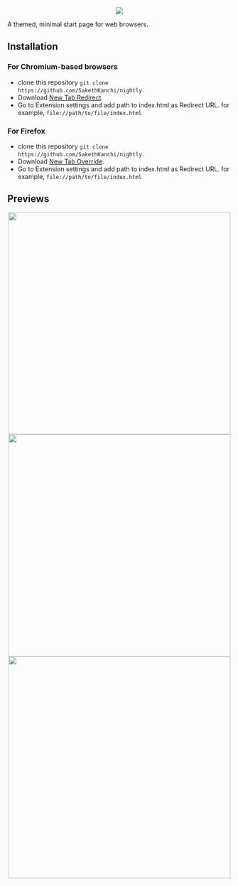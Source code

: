 <p align="center">
<img src="logo.svg" />
</p>

A themed, minimal start page for web browsers.

## Installation

### For Chromium-based browsers
- clone this repository `git clone https://github.com/SakethKanchi/nightly`.
- Download [New Tab Redirect](https://chrome.google.com/webstore/detail/new-tab-redirect/icpgjfneehieebagbmdbhnlpiopdcmna).
- Go to Extension settings and add path to index.html as Redirect URL. for example, `file://path/to/file/index.html`

### For Firefox
- clone this repository `git clone https://github.com/SakethKanchi/nightly`.
- Download [New Tab Override](https://addons.mozilla.org/en-US/firefox/addon/new-tab-override/).
- Go to Extension settings and add path to index.html as Redirect URL. for example, `file://path/to/file/index.html`

## Previews
<p align="center">
<img src="preview/01.jpg" width=500/>
<img src="preview/02.jpg" width=500/>
<img src="preview/03.jpg" width=500/>	
</p>
